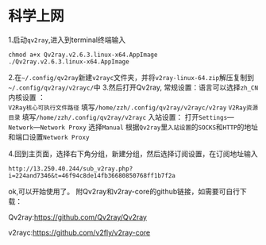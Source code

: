 # 科学上网
1.启动`qv2ray`,进入到terminal终端输入

```
chmod a+x Qv2ray.v2.6.3.linux-x64.AppImage
./Qv2ray.v2.6.3.linux-x64.AppImage
```
2.在`~/.config/qv2ray`新建`v2rayc`文件夹，并将`v2ray-linux-64.zip`解压复制到`~/.config/qv2ray/v2rayc/`中
3.然后打开Qv2ray,
常规设置：语言可以选择`zh_CN`
内核设置 ：  
 	`V2Ray核心可执行文件路径` 填写`/home/zzh/.config/qv2ray/v2rayc/v2ray`
 	`V2Ray资源目录` 填写`/home/zzh/.config/qv2ray/v2rayc`
入站设置：
打开`Settings`—`Network`—`Network Proxy`
选择`Manual`
根据`Qv2ray`里`入站设置`的`SOCKS`和`HTTP`的地址和端口设置`Network Proxy`

4.回到主页面，选择右下角分组，新建分组，然后选择订阅设置，在订阅地址输入
```
http://13.250.40.244/sub_v2ray.php?i=224and7346&t=46f94c8de14fb36680850768ff1b7f2a
```
ok,可以开始使用了。
附Qv2ray和v2ray-core的github链接，如需要可自行下载：

Qv2ray:https://github.com/Qv2ray/Qv2ray

v2rayc:https://github.com/v2fly/v2ray-core

